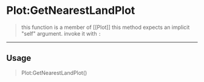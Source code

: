 # Plot:GetNearestLandPlot
> this function is a member of [[Plot]]
> this method expects an implicit "self" argument. invoke it with `:`
-----
## Usage
> Plot:GetNearestLandPlot()

